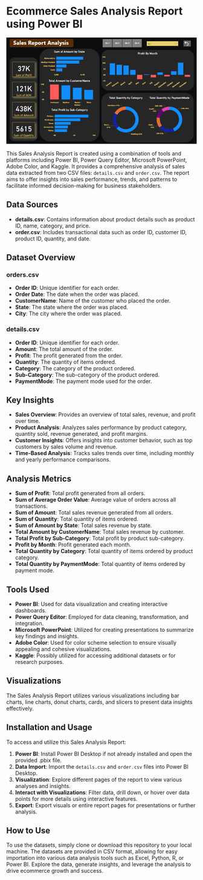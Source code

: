 # Ecommerce Sales Analysis Report using Power BI

![Sales Analysis Report](Sales.png)

This Sales Analysis Report is created using a combination of tools and platforms including Power BI, Power Query Editor, Microsoft PowerPoint, Adobe Color, and Kaggle. It provides a comprehensive analysis of sales data extracted from two CSV files: `details.csv` and `order.csv`. The report aims to offer insights into sales performance, trends, and patterns to facilitate informed decision-making for business stakeholders.

## Data Sources

- **details.csv**: Contains information about product details such as product ID, name, category, and price.
- **order.csv**: Includes transactional data such as order ID, customer ID, product ID, quantity, and date.

## Dataset Overview

### orders.csv
- **Order ID**: Unique identifier for each order.
- **Order Date**: The date when the order was placed.
- **CustomerName**: Name of the customer who placed the order.
- **State**: The state where the order was placed.
- **City**: The city where the order was placed.

### details.csv
- **Order ID**: Unique identifier for each order.
- **Amount**: The total amount of the order.
- **Profit**: The profit generated from the order.
- **Quantity**: The quantity of items ordered.
- **Category**: The category of the product ordered.
- **Sub-Category**: The sub-category of the product ordered.
- **PaymentMode**: The payment mode used for the order.


## Key Insights

- **Sales Overview**: Provides an overview of total sales, revenue, and profit over time.
- **Product Analysis**: Analyzes sales performance by product category, quantity sold, revenue generated, and profit margins.
- **Customer Insights**: Offers insights into customer behavior, such as top customers by sales volume and revenue.
- **Time-Based Analysis**: Tracks sales trends over time, including monthly and yearly performance comparisons.

## Analysis Metrics

- **Sum of Profit**: Total profit generated from all orders.
- **Sum of Average Order Value**: Average value of orders across all transactions.
- **Sum of Amount**: Total sales revenue generated from all orders.
- **Sum of Quantity**: Total quantity of items ordered.
- **Sum of Amount by State**: Total sales revenue by state.
- **Total Amount by CustomerName**: Total sales revenue by customer.
- **Total Profit by Sub-Category**: Total profit by product sub-category.
- **Profit by Month**: Profit generated each month.
- **Total Quantity by Category**: Total quantity of items ordered by product category.
- **Total Quantity by PaymentMode**: Total quantity of items ordered by payment mode.

## Tools Used

- **Power BI**: Used for data visualization and creating interactive dashboards.
- **Power Query Editor**: Employed for data cleaning, transformation, and integration.
- **Microsoft PowerPoint**: Utilized for creating presentations to summarize key findings and insights.
- **Adobe Color**: Used for color scheme selection to ensure visually appealing and cohesive visualizations.
- **Kaggle**: Possibly utilized for accessing additional datasets or for research purposes.

## Visualizations

The Sales Analysis Report utilizes various visualizations including bar charts, line charts, donut charts, cards, and slicers to present data insights effectively.

## Installation and Usage

To access and utilize this Sales Analysis Report:

1. **Power BI**: Install Power BI Desktop if not already installed and open the provided .pbix file.
2. **Data Import**: Import the `details.csv` and `order.csv` files into Power BI Desktop.
3. **Visualization**: Explore different pages of the report to view various analyses and insights.
4. **Interact with Visualizations**: Filter data, drill down, or hover over data points for more details using interactive features.
5. **Export**: Export visuals or entire report pages for presentations or further analysis.

## How to Use

To use the datasets, simply clone or download this repository to your local machine. The datasets are provided in CSV format, allowing for easy importation into various data analysis tools such as Excel, Python, R, or Power BI. Explore the data, generate insights, and leverage the analysis to drive ecommerce growth and success.
